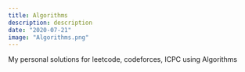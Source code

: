 ```yaml
---
title: Algorithms
description: description
date: "2020-07-21"
image: "Algorithms.png"
---
```


My personal solutions for leetcode, codeforces, ICPC using Algorithms
